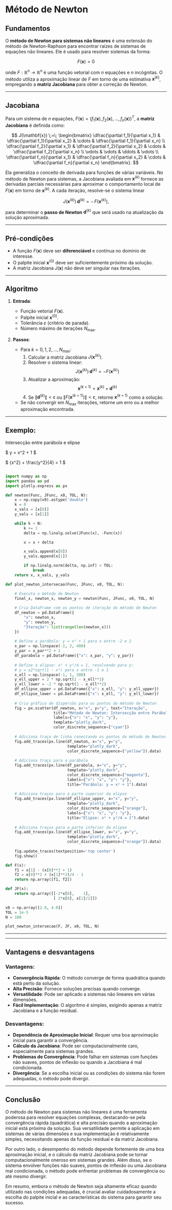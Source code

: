 # Método de Newton

## Fundamentos

O **método de Newton para sistemas não lineares** é uma extensão do método de Newton-Raphson para encontrar raízes de sistemas de equações não lineares. Ele é usado para resolver sistemas da forma:

$$
F(\mathbf{x}) = 0
$$

onde $F: \mathbb{R}^n \to \mathbb{R}^n$ é uma função vetorial com $n$ equações e $n$ incógnitas. O método utiliza a aproximação linear de $F$ em torno de uma estimativa $\mathbf{x}^{(k)}$, empregando a **matriz Jacobiana** para obter a correção de Newton.

---

## Jacobiana

Para um sistema de $n$ equações, $F(\mathbf{x}) = (f_1(\mathbf{x}), f_2(\mathbf{x}), \ldots, f_n(\mathbf{x}))^T$, a **matriz Jacobiana** é definida como:

$$
J(\mathbf{x}) \;=\;
\begin{bmatrix}
\dfrac{\partial f_1}{\partial x_1} & \dfrac{\partial f_1}{\partial x_2} & \cdots & \dfrac{\partial f_1}{\partial x_n} \\
\dfrac{\partial f_2}{\partial x_1} & \dfrac{\partial f_2}{\partial x_2} & \cdots & \dfrac{\partial f_2}{\partial x_n} \\
\vdots & \vdots & \ddots & \vdots \\
\dfrac{\partial f_n}{\partial x_1} & \dfrac{\partial f_n}{\partial x_2} & \cdots & \dfrac{\partial f_n}{\partial x_n}
\end{bmatrix}.
$$

Ela generaliza o conceito de derivada para funções de várias variáveis. No método de Newton para sistemas, a Jacobiana avaliada em $\mathbf{x}^{(k)}$ fornece as derivadas parciais necessárias para aproximar o comportamento local de $F(\mathbf{x})$ em torno de $\mathbf{x}^{(k)}$. A cada iteração, resolve-se o sistema linear

$$
J(\mathbf{x}^{(k)})\, \mathbf{d}^{(k)} = -\,F(\mathbf{x}^{(k)}),
$$

para determinar o **passo de Newton** $\mathbf{d}^{(k)}$ que será usado na atualização da solução aproximada.

---

## Pré-condições

- A função $F(\mathbf{x})$ deve ser **diferenciável** e contínua no domínio de interesse.
- O palpite inicial $\mathbf{x}^{(0)}$ deve ser suficientemente próximo da solução.
- A matriz Jacobiana $J(\mathbf{x})$ não deve ser singular nas iterações.

---

## Algoritmo

1. **Entrada**:
   - Função vetorial $F(\mathbf{x})$.
   - Palpite inicial $\mathbf{x}^{(0)}$.
   - Tolerância $\varepsilon$ (critério de parada).
   - Número máximo de iterações $N_{\text{max}}$.

2. **Passos**:
   - Para $k = 0, 1, 2, \dots, N_{\text{max}}$:
     1. Calcular a matriz Jacobiana $J(\mathbf{x}^{(k)})$.
     2. Resolver o sistema linear:
        $$
        J(\mathbf{x}^{(k)})\, \mathbf{d}^{(k)} = -F(\mathbf{x}^{(k)})
        $$
     3. Atualizar a aproximação:
        $$
        \mathbf{x}^{(k+1)} = \mathbf{x}^{(k)} + \mathbf{d}^{(k)}
        $$
     4. Se $\|\mathbf{d}^{(k)}\| < \varepsilon$ ou $\|F(\mathbf{x}^{(k+1)})\| < \varepsilon$, retorne $\mathbf{x}^{(k+1)}$ como a solução.
   - Se não convergir em $N_{\text{max}}$ iterações, retorne um erro ou a melhor aproximação encontrada.

---

## Exemplo:

Intersecção entre parábola e elipse

$
y = x^2 + 1
$

$
{x^2} + \frac{y^2}{4} = 1
$

~~~python

import numpy as np
import pandas as pd
import plotly.express as px

def newton(Func, JFunc, x0, TOL, N):
    x = np.copy(x0).astype('double')
    k = 0
    x_vals = [x[0]]
    y_vals = [x[1]]

    while k < N:
        k += 1
        delta = np.linalg.solve(JFunc(x), -Func(x))

        x = x + delta

        x_vals.append(x[0])
        y_vals.append(x[1])

        if np.linalg.norm(delta, np.inf) < TOL:
            break
    return x, x_vals, y_vals

def plot_newton_intersecao(Func, JFunc, x0, TOL, N):

    # Executa o método de Newton
    final_x, newton_x, newton_y = newton(Func, JFunc, x0, TOL, N)
    
    # Cria DataFrame com os pontos de iteração do método de Newton
    df_newton = pd.DataFrame({
        "x": newton_x,
        "y": newton_y,
        "Iteração": list(range(len(newton_x)))
    })
    
    # Define a parábola: y = x² + 1 para x entre -2 e 2
    x_par = np.linspace(-2, 2, 400)
    y_par = x_par**2 + 1
    df_parabola = pd.DataFrame({"x": x_par, "y": y_par})
    
    # Define a elipse: x² + y²/4 = 1, resolvendo para y:
    # y = ±2*sqrt(1 - x²) para x entre -1 e 1
    x_ell = np.linspace(-1, 1, 300)
    y_ell_upper = 2 * np.sqrt(1 - x_ell**2)
    y_ell_lower = -2 * np.sqrt(1 - x_ell**2)
    df_ellipse_upper = pd.DataFrame({"x": x_ell, "y": y_ell_upper})
    df_ellipse_lower = pd.DataFrame({"x": x_ell, "y": y_ell_lower})
    
    # Cria gráfico de dispersão para os pontos do método de Newton
    fig = px.scatter(df_newton, x="x", y="y", text="Iteração",
                     title="Método de Newton: Intersecção entre Parábola e Elipse",
                     labels={"x": "x", "y": "y"},
                     template="plotly_dark",
                     color_discrete_sequence=["cyan"])
    
    # Adiciona traço de linha conectando os pontos do método de Newton
    fig.add_traces(px.line(df_newton, x="x", y="y",
                           template="plotly_dark",
                           color_discrete_sequence=["yellow"]).data)
    
    # Adiciona traço para a parábola
    fig.add_traces(px.line(df_parabola, x="x", y="y",
                           template="plotly_dark",
                           color_discrete_sequence=["magenta"],
                           labels={"x": "x", "y": "y"},
                           title="Parábola: y = x² + 1").data)
    
    # Adiciona traços para a parte superior da elipse
    fig.add_traces(px.line(df_ellipse_upper, x="x", y="y",
                           template="plotly_dark",
                           color_discrete_sequence=["orange"],
                           labels={"x": "x", "y": "y"},
                           title="Elipse: x² + y²/4 = 1").data)
    
    # Adiciona traços para a parte inferior da elipse
    fig.add_traces(px.line(df_ellipse_lower, x="x", y="y",
                           template="plotly_dark",
                           color_discrete_sequence=["orange"]).data)
    
    fig.update_traces(textposition='top center')
    fig.show()

def F(x):
    f1 = x[1] - (x[0]**2 + 1)
    f2 = x[0]**2 + (x[1]**2)/4 - 1
    return np.array([f1, f2])

def JF(x):
    return np.array([[-2*x[0],    1],
                     [ 2*x[0], x[1]/2]])

x0 = np.array([2.0, 4.0])  
TOL = 1e-5
N = 100

plot_newton_intersecao(F, JF, x0, TOL, N)

~~~

<grafico>

---

---
## Vantagens e desvantagens

### Vantagens:
- **Convergência Rápida**: O método converge de forma quadrática quando está perto da solução.
- **Alta Precisão**: Fornece soluções precisas quando converge.
- **Versatilidade**: Pode ser aplicado a sistemas não lineares em várias dimensões.
- **Fácil Implementação**: O algoritmo é simples, exigindo apenas a matriz Jacobiana e a função residual.

### Desvantagens:
- **Dependência de Aproximação Inicial**: Requer uma boa aproximação inicial para garantir a convergência.
- **Cálculo da Jacobiana**: Pode ser computacionalmente caro, especialmente para sistemas grandes.
- **Problemas de Convergência**: Pode falhar em sistemas com funções não suaves, pontos de inflexão ou quando a Jacobiana é mal condicionada.
- **Divergência**: Se a escolha inicial ou as condições do sistema não forem adequadas, o método pode divergir.

---

## Conclusão

O método de Newton para sistemas não lineares é uma ferramenta poderosa para resolver equações complexas, destacando-se pela convergência rápida (quadrática) e alta precisão quando a aproximação inicial está próxima da solução. Sua versatilidade permite a aplicação em sistemas de várias dimensões e sua implementação é relativamente simples, necessitando apenas da função residual e da matriz Jacobiana.

Por outro lado, o desempenho do método depende fortemente de uma boa aproximação inicial, e o cálculo da matriz Jacobiana pode se tornar computacionalmente oneroso em sistemas grandes. Além disso, se o sistema envolver funções não suaves, pontos de inflexão ou uma Jacobiana mal condicionada, o método pode enfrentar problemas de convergência ou até mesmo divergir.

Em resumo, embora o método de Newton seja altamente eficaz quando utilizado nas condições adequadas, é crucial avaliar cuidadosamente a escolha do palpite inicial e as características do sistema para garantir seu sucesso.

